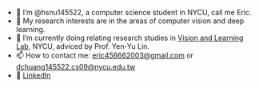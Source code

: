 - 👋 I’m @hsnu145522, a computer science student in NYCU, call me Eric.
- 👀 My research interests are in the areas of computer vision and deep learning.
- 🌱 I’m currently doing relating research studies in [Vision and Learning Lab](https://vllab.cs.nycu.edu.tw/), NYCU, adviced by Prof. Yen-Yu Lin.  
- 📫 How to contact me: eric456662003@gmail.com or dchuang145522.cs09@nycu.edu.tw  
- 🚩 [LinkedIn](https://www.linkedin.com/in/de-cheng-huang-a84327250/)  

<!---
hsnu145522/hsnu145522 is a ✨ special ✨ repository because its `README.md` (this file) appears on your GitHub profile.
You can click the Preview link to take a look at your changes.
--->
